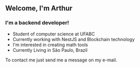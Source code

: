 ## Welcome, I'm Arthur

### I'm a backend developer!
- Student of computer science at UFABC
- Currently working with NestJS and Blockchain technology
- I'm interested in creating math tools
- Currently Living in São Paulo, Brazil

To contact me just send me a message on my e-mail.
